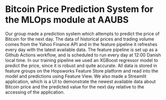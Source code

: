 # Bitcoin Price Prediction System for the MLOps module at AAUBS

Our group made a prediction system which attempts to predict the price of Bitcoin for the next day. The data of historical prices and trading volume comes from the Yahoo Finance API and in the feature pipeline it refreshes every day with the latest available data. The feature pipeline is set up as a Github Actions workflow, and is scheduled to run every day at 12:00 Danish local time. In our training pipeline we used an XGBoost regressor model to predict the price, since it is robust and quite accurate. All data is stored in feature groups on the Hopsworks Feature Store platform and read into the model and predictions using Feature View. We also made a Streamlit application, which is a UI to demonstrate the newest available data about Bitcoin price and the predicted value for the next day relative to the accessing of the application.

